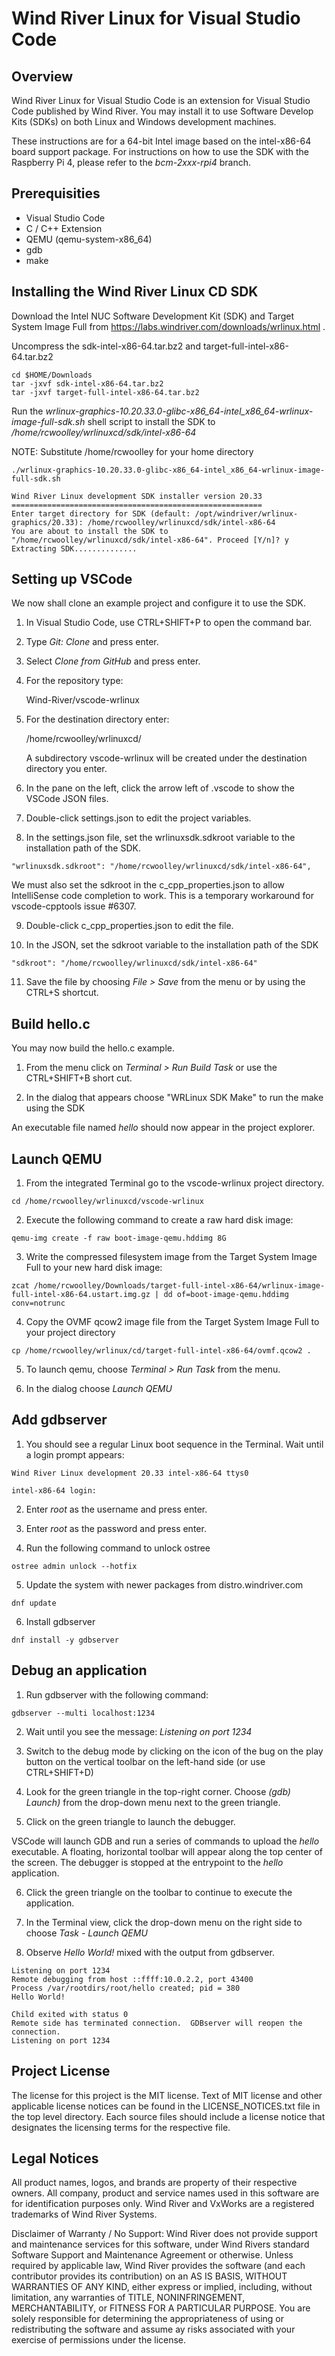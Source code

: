 # Wind River Linux for Visual Studio Code

## Overview

Wind River Linux for Visual Studio Code is an extension for Visual Studio Code published by Wind River.  You may install it to use Software Develop Kits (SDKs) on both Linux and Windows development machines.

These instructions are for a 64-bit Intel image based on the intel-x86-64 board support package.  For instructions on how to use the SDK with the Raspberry Pi 4, please refer to the *bcm-2xxx-rpi4* branch.

## Prerequisities

* Visual Studio Code
* C / C++ Extension
* QEMU (qemu-system-x86_64)
* gdb
* make

## Installing the Wind River Linux CD SDK

Download the Intel NUC Software Development Kit (SDK) and Target System Image Full from https://labs.windriver.com/downloads/wrlinux.html .

Uncompress the sdk-intel-x86-64.tar.bz2 and target-full-intel-x86-64.tar.bz2
```
cd $HOME/Downloads
tar -jxvf sdk-intel-x86-64.tar.bz2
tar -jxvf target-full-intel-x86-64.tar.bz2
```

Run the *wrlinux-graphics-10.20.33.0-glibc-x86_64-intel_x86_64-wrlinux-image-full-sdk.sh* shell script to install the SDK to */home/rcwoolley/wrlinuxcd/sdk/intel-x86-64*

NOTE: Substitute /home/rcwoolley for your home directory

```
./wrlinux-graphics-10.20.33.0-glibc-x86_64-intel_x86_64-wrlinux-image-full-sdk.sh

Wind River Linux development SDK installer version 20.33
========================================================
Enter target directory for SDK (default: /opt/windriver/wrlinux-graphics/20.33): /home/rcwoolley/wrlinuxcd/sdk/intel-x86-64
You are about to install the SDK to "/home/rcwoolley/wrlinuxcd/sdk/intel-x86-64". Proceed [Y/n]? y
Extracting SDK..............
```

## Setting up VSCode

We now shall clone an example project and configure it to use the SDK.

1. In Visual Studio Code, use CTRL+SHIFT+P to open the command bar. 

2. Type *Git: Clone* and press enter.

3. Select *Clone from GitHub* and press enter.

4. For the repository type:

   Wind-River/vscode-wrlinux

5. For the destination directory enter:

   /home/rcwoolley/wrlinuxcd/

   A subdirectory vscode-wrlinux will be created under the destination directory you enter.

6. In the pane on the left, click the arrow left of .vscode to show the VSCode JSON files.

7. Double-click settings.json to edit the project variables.

8. In the settings.json file, set the wrlinuxsdk.sdkroot variable to the installation path of the SDK.

```
"wrlinuxsdk.sdkroot": "/home/rcwoolley/wrlinuxcd/sdk/intel-x86-64",
```

We must also set the sdkroot in the c_cpp_properties.json to allow IntelliSense code completion to work.   This is a temporary workaround for vscode-cpptools issue #6307.

9. Double-click c_cpp_properties.json to edit the file.

10. In the JSON, set the sdkroot variable to the installation path of the SDK

```
"sdkroot": "/home/rcwoolley/wrlinuxcd/sdk/intel-x86-64"
```

11. Save the file by choosing *File > Save* from the menu or by using the CTRL+S shortcut.

## Build hello.c

You may now build the hello.c example.  

1. From the menu click on *Terminal > Run Build Task* or use the CTRL+SHIFT+B short cut.

2. In the dialog that appears choose "WRLinux SDK Make" to run the make using the SDK

An executable file named *hello* should now appear in the project explorer.

## Launch QEMU

1. From the integrated Terminal go to the vscode-wrlinux project directory.
```
cd /home/rcwoolley/wrlinuxcd/vscode-wrlinux
```

2. Execute the following command to create a raw hard disk image:

```
qemu-img create -f raw boot-image-qemu.hddimg 8G
```
3. Write the compressed filesystem image from the Target System Image Full to your new hard disk image:
```
zcat /home/rcwoolley/Downloads/target-full-intel-x86-64/wrlinux-image-full-intel-x86-64.ustart.img.gz | dd of=boot-image-qemu.hddimg conv=notrunc
```
4. Copy the OVMF qcow2 image file from the Target System Image Full to your project directory 
```
cp /home/rcwoolley/wrlinux/cd/target-full-intel-x86-64/ovmf.qcow2 .
```

5. To launch qemu, choose *Terminal > Run Task* from the menu.

6. In the dialog choose *Launch QEMU*

## Add gdbserver

1. You should see a regular Linux boot sequence in the Terminal.  Wait until a login prompt appears:

```
Wind River Linux development 20.33 intel-x86-64 ttys0

intel-x86-64 login:
```

2. Enter *root* as the username and press enter.

3. Enter *root* as the password and press enter.

4. Run the following command to unlock ostree
```
ostree admin unlock --hotfix
```

5. Update the system with newer packages from distro.windriver.com
```
dnf update
```

6. Install gdbserver
```
dnf install -y gdbserver
```

## Debug an application

1. Run gdbserver with the following command:
```
gdbserver --multi localhost:1234
```

2. Wait until you see the message: *Listening on port 1234*

3. Switch to the debug mode by clicking on the icon of the bug on the play button on the vertical toolbar on the left-hand side (or use CTRL+SHIFT+D)

4. Look for the green triangle in the top-right corner.  Choose *(gdb) Launch)* from the drop-down menu next to the green triangle.

5. Click on the green triangle to launch the debugger.

  VSCode will launch GDB and run a series of commands to upload the *hello* executable.  A floating, horizontal toolbar will appear along the top center of the screen.  The debugger is stopped at the entrypoint to the *hello* application.

6. Click the green triangle on the toolbar to continue to execute the application.

7. In the Terminal view, click the drop-down menu on the right side to choose *Task - Launch QEMU*

8. Observe *Hello World!* mixed with the output from gdbserver.
```
Listening on port 1234
Remote debugging from host ::ffff:10.0.2.2, port 43400
Process /var/rootdirs/root/hello created; pid = 380
Hello World!

Child exited with status 0
Remote side has terminated connection.  GDBserver will reopen the connection.
Listening on port 1234
```

## Project License

The license for this project is the MIT license. Text of MIT license and other applicable license notices can be found in the LICENSE_NOTICES.txt file in the top level directory. Each source files should include a license notice that designates the licensing terms for the respective file. 

## Legal Notices

All product names, logos, and brands are property of their respective owners. All company, product and service names used in this software are for identification purposes only. Wind River and VxWorks are a registered trademarks of Wind River Systems.

Disclaimer of Warranty / No Support: Wind River does not provide support and maintenance services for this software, under Wind Rivers standard Software Support and Maintenance Agreement or otherwise. Unless required by applicable law, Wind River provides the software (and each contributor provides its contribution) on an AS IS BASIS, WITHOUT WARRANTIES OF ANY KIND, either express or implied, including, without limitation, any warranties of TITLE, NONINFRINGEMENT, MERCHANTABILITY, or FITNESS FOR A PARTICULAR PURPOSE. You are solely responsible for determining the appropriateness of using or redistributing the software and assume ay risks associated with your exercise of permissions under the license.
